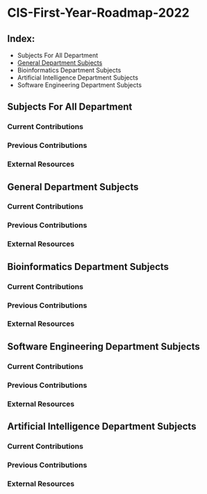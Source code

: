 # CIS-First-Year-Roadmap-2022

## Index:
- Subjects For All Department
- [General Department Subjects](#General-Department-Subjects)
- Bioinformatics Department Subjects
- Artificial Intelligence Department Subjects
- Software Engineering Department Subjects


## Subjects For All Department

### Current Contributions


### Previous Contributions


### External Resources 




## General Department Subjects

### Current Contributions


### Previous Contributions


### External Resources 

## Bioinformatics Department Subjects

### Current Contributions


### Previous Contributions


### External Resources 

## Software Engineering Department Subjects

### Current Contributions


### Previous Contributions


### External Resources 

## Artificial Intelligence Department Subjects

### Current Contributions


### Previous Contributions


### External Resources 


